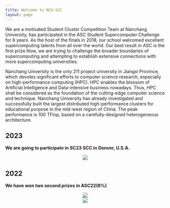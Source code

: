 ```yaml
---
title: Welcome to NCU-SCC
layout: page
---
```


We are a motivated Student Cluster Competition Team at Nanchang University, has participated in the ASC Student Supercomputer Challenge for 8 years. As the host of the finals in 2018, our school welcomed excellent supercomputing talents from all over the world. Our best result in ASC is the first prize.Now, we are trying to challenge the broader boundaries of supercomputing and attempting to establish extensive connections with more supercomputing universities.

Nanchang University is the only 211 project university in Jiangxi Province, which devotes significant efforts to computer science research, especially on high-performance computing (HPC). HPC enables the blossom of Artificial Intelligence and Data-intensive business nowadays. Thus, HPC shall be considered as the foundation of the cutting-edge computer science and technique. Nanchang University has already investigated and successfully built the largest distributed high-performance clusters for educational purpose in the mid-west region of China. The peak performance is 100 TFlop, based on a carefully-designed heterogeneous architecture.

## 2023

**We are going to participate in SC23 SCC in Denver, U.S.A.**

<div align=center><img src="https://cdnjson.com/images/2023/03/31/_20230331152848.md.jpg"></div>

## 2022

**We have won two second prizes in ASC22(8%)**

<div align=center><img src="https://cdnjson.com/images/2023/03/31/ASC22_2.md.png"></div>
<div align=center><img src="https://cdnjson.com/images/2023/03/31/ASC22_1.md.png"></div>
